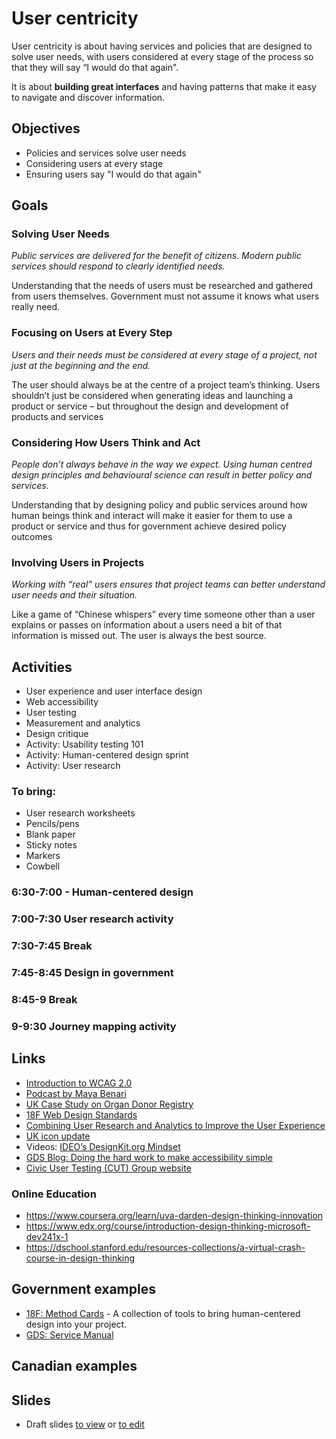 # User centricity

User centricity is about having services and policies that are designed to solve user needs, with users considered at every stage of the process so that they will say “I would do that again".

It is about **building great interfaces** and having patterns that make it easy to navigate and discover information. 

## Objectives

- Policies and services solve user needs
- Considering users at every stage
- Ensuring users say "I would do that again"

## Goals

### Solving User Needs

*Public services are delivered for the benefit of citizens. Modern public services should respond to clearly identified needs.*

Understanding that the needs of users 
must be researched and gathered from 
users themselves. Government must not 
assume it knows what users really need.

### Focusing on Users at Every Step

*Users and their needs must be considered at every stage of a project, not just at the beginning and the end.*

The user should always be at the centre of 
a project team’s thinking. Users shouldn’t 
just be considered when generating ideas 
and launching a product or service – but 
throughout the design and development 
of products and services

### Considering How Users Think and Act

*People don’t always behave in the way we expect. Using human centred design principles and behavioural science can result in better policy and services.*

Understanding that by designing policy 
and public services around how human 
beings think and interact will make it 
easier for them to use a product or service 
and thus for government achieve desired 
policy outcomes

### Involving Users in Projects

*Working with “real” users ensures that project teams can better understand user needs and their situation.* 

Like a game of “Chinese whispers” every 
time someone other than a user explains 
or passes on information about a users 
need a bit of that information is missed 
out. The user is always the best source.

## Activities

- User experience and user interface design
- Web accessibility
- User testing
- Measurement and analytics
- Design critique
- Activity: Usability testing 101
- Activity: Human-centered design sprint
- Activity: User research

### To bring:
- User research
worksheets
- Pencils/pens
- Blank paper
- Sticky notes
- Markers
- Cowbell

### 6:30-7:00 - Human-centered design 
### 7:00-7:30 User research activity
### 7:30-7:45 Break
### 7:45-8:45 Design in government
### 8:45-9 Break
### 9-9:30 Journey mapping activity

## Links

- [Introduction to WCAG 2.0](https://www.w3.org/WAI/intro/wcag)
- [Podcast by Maya Benari](http://styleguides.io/podcast/maya-benari/)
- [UK Case Study on Organ Donor Registry](https://gds.blog.gov.uk/2014/03/18/organ-donor-register/)
- [18F Web Design Standards](https://18f.gsa.gov/2015/09/28/web-design-standards/)
- [Combining User Research and Analytics to Improve the User Experience](https://gds.blog.gov.uk/2014/10/10/combining-user-research-and-analytics-to-improve-the-user-experience/)
- [UK icon update](https://gds.blog.gov.uk/2013/06/18/retiring-our-icons/)
- Videos: [IDEO’s DesignKit.org Mindset](http://www.designkit.org/mindsets)
- [GDS Blog: Doing the hard work to make accessibility simple](https://gds.blog.gov.uk/2016/05/19/doing-the-hard-work-to-make-accessibility-simple/)
- [Civic User Testing (CUT) Group website](http://www.cutgroup.org/)

### Online Education
- https://www.coursera.org/learn/uva-darden-design-thinking-innovation
- https://www.edx.org/course/introduction-design-thinking-microsoft-dev241x-1
- https://dschool.stanford.edu/resources-collections/a-virtual-crash-course-in-design-thinking

## Government examples
- [18F: Method Cards](https://methods.18f.gov/) - A collection of tools to bring human-centered design into your project.
- [GDS: Service Manual](https://www.gov.uk/service-manual)

## Canadian examples


## Slides
-  Draft slides [to view](http://ottawacivictech.ca/Digital-Government-Civic-Tech-Open-Curriculum/User-centricity/slides.html) or [to edit](https://github.com/YOWCT/Digital-Government-Civic-Tech-Open-Curriculum/edit/master/User-centricity/slides.md)
